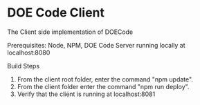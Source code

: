 # DOE Code Client
The Client side implementation of DOECode

Prerequisites: Node, NPM, DOE Code Server running locally at localhost:8080

Build Steps
1. From the client root folder, enter the command "npm update".
2. From the client folder enter the command "npm run deploy".
3. Verify that the client is running at localhost:8081

